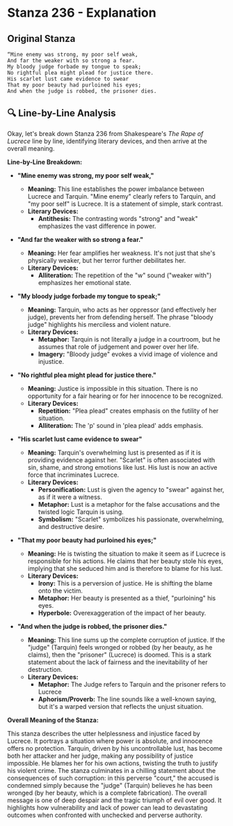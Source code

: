 # Stanza 236 - Explanation

## Original Stanza
```
“Mine enemy was strong, my poor self weak,
And far the weaker with so strong a fear.
My bloody judge forbade my tongue to speak;
No rightful plea might plead for justice there.
His scarlet lust came evidence to swear
That my poor beauty had purloined his eyes;
And when the judge is robbed, the prisoner dies.
```

## 🔍 Line-by-Line Analysis
Okay, let's break down Stanza 236 from Shakespeare's *The Rape of Lucrece* line by line, identifying literary devices, and then arrive at the overall meaning.

**Line-by-Line Breakdown:**

*   **"Mine enemy was strong, my poor self weak,"**

    *   **Meaning:** This line establishes the power imbalance between Lucrece and Tarquin.  "Mine enemy" clearly refers to Tarquin, and "my poor self" is Lucrece. It is a statement of simple, stark contrast.
    *   **Literary Devices:**
        *   **Antithesis:** The contrasting words "strong" and "weak" emphasizes the vast difference in power.

*   **"And far the weaker with so strong a fear."**

    *   **Meaning:** Her fear amplifies her weakness. It's not just that she's physically weaker, but her terror further debilitates her.
    *   **Literary Devices:**
        *   **Alliteration:** The repetition of the "w" sound ("weaker with") emphasizes her emotional state.

*   **"My bloody judge forbade my tongue to speak;"**

    *   **Meaning:** Tarquin, who acts as her oppressor (and effectively her judge), prevents her from defending herself. The phrase "bloody judge" highlights his merciless and violent nature.
    *   **Literary Devices:**
        *   **Metaphor:** Tarquin is not literally a judge in a courtroom, but he assumes that role of judgement and power over her life.
        *   **Imagery:** "Bloody judge" evokes a vivid image of violence and injustice.

*   **"No rightful plea might plead for justice there."**

    *   **Meaning:** Justice is impossible in this situation. There is no opportunity for a fair hearing or for her innocence to be recognized.
    *   **Literary Devices:**
        *   **Repetition:** "Plea plead" creates emphasis on the futility of her situation.
        *   **Alliteration:** The 'p' sound in 'plea plead' adds emphasis.

*   **"His scarlet lust came evidence to swear"**

    *   **Meaning:** Tarquin's overwhelming lust is presented as if it is providing evidence against her. "Scarlet" is often associated with sin, shame, and strong emotions like lust. His lust is now an active force that incriminates Lucrece.
    *   **Literary Devices:**
        *   **Personification:** Lust is given the agency to "swear" against her, as if it were a witness.
        *   **Metaphor:** Lust is a metaphor for the false accusations and the twisted logic Tarquin is using.
        *   **Symbolism:** "Scarlet" symbolizes his passionate, overwhelming, and destructive desire.

*   **"That my poor beauty had purloined his eyes;"**

    *   **Meaning:** He is twisting the situation to make it seem as if Lucrece is responsible for his actions. He claims that her beauty stole his eyes, implying that she seduced him and is therefore to blame for his lust.
    *   **Literary Devices:**
        *   **Irony:** This is a perversion of justice. He is shifting the blame onto the victim.
        *   **Metaphor:** Her beauty is presented as a thief, "purloining" his eyes.
        *   **Hyperbole:** Overexaggeration of the impact of her beauty.

*   **"And when the judge is robbed, the prisoner dies."**

    *   **Meaning:** This line sums up the complete corruption of justice. If the "judge" (Tarquin) feels wronged or robbed (by her beauty, as he claims), then the "prisoner" (Lucrece) is doomed. This is a stark statement about the lack of fairness and the inevitability of her destruction.
    *   **Literary Devices:**
        *   **Metaphor:** The Judge refers to Tarquin and the prisoner refers to Lucrece
        *   **Aphorism/Proverb:** The line sounds like a well-known saying, but it's a warped version that reflects the unjust situation.

**Overall Meaning of the Stanza:**

This stanza describes the utter helplessness and injustice faced by Lucrece. It portrays a situation where power is absolute, and innocence offers no protection.  Tarquin, driven by his uncontrollable lust, has become both her attacker and her judge, making any possibility of justice impossible. He blames her for his own actions, twisting the truth to justify his violent crime. The stanza culminates in a chilling statement about the consequences of such corruption: in this perverse "court," the accused is condemned simply because the "judge" (Tarquin) believes he has been wronged (by her beauty, which is a complete fabrication). The overall message is one of deep despair and the tragic triumph of evil over good. It highlights how vulnerability and lack of power can lead to devastating outcomes when confronted with unchecked and perverse authority.
